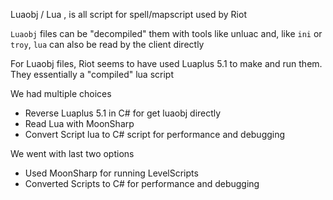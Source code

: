 Luaobj / Lua , is all script for spell/mapscript used by Riot 

`Luaobj` files can be "decompiled" them with tools like unluac and, like `ini` or `troy`, `lua` can also be read by the client directly 

For Luaobj files, Riot seems to have used Luaplus 5.1 to make and run them. They essentially a "compiled" lua script 

We had multiple choices 
- Reverse Luaplus 5.1 in C# for get luaobj directly 
- Read Lua with MoonSharp 
- Convert Script lua to C# script for performance and debugging

We went with last two options
- Used MoonSharp for running LevelScripts 
- Converted Scripts to C# for performance and debugging